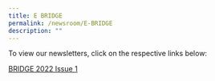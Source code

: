 ```yaml
---
title: E BRIDGE
permalink: /newsroom/E-BRIDGE
description: ""
---
```

To view our newsletters, click on the respective links below:

[BRIDGE 2022 Issue 1](/files/E%20BRIDGE/Bridge%202022%20Issue%201.pdf)
